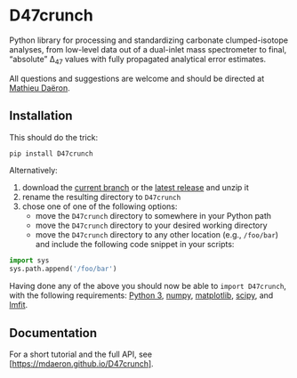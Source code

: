 # D47crunch

Python library for processing and standardizing carbonate clumped-isotope analyses, from low-level data out of a dual-inlet mass spectrometer to final, “absolute” Δ<sub>47</sub> values with fully propagated analytical error estimates.

All questions and suggestions are welcome and should be directed at [Mathieu Daëron](mailto:daeron@lsce.ipsl.fr?subject=[D47crunch]).

## Installation

This should do the trick:

```bash
pip install D47crunch
```

Alternatively:

1. download the [current branch] or the [latest release] and unzip it
2. rename the resulting directory to `D47crunch`
3. chose one of one of the following options:
	+ move the `D47crunch` directory to somewhere in your Python path
	+ move the `D47crunch` directory to your desired working directory
	+ move the `D47crunch` directory to any other location (e.g., `/foo/bar`) and include the following code snippet in your scripts:

```py
import sys
sys.path.append('/foo/bar')
```
Having done any of the above you should now be able to `import D47crunch`, with the following requirements: [Python 3], [numpy], [matplotlib], [scipy], and [lmfit].

[Python 3]: https://www.python.org
[numpy]: https://numpy.org
[lmfit]: https://lmfit.github.io
[matplotlib]: https://matplotlib.org
[scipy]: https://www.scipy.org
[current branch]: https://github.com/mdaeron/D47crunch/archive/master.zip
[latest release]: https://github.com/mdaeron/D47crunch/archive/v0.3.2.zip

## Documentation

For a short tutorial and the full API, see [https://mdaeron.github.io/D47crunch].

[https://mdaeron.github.io/D47crunch]: https://mdaeron.github.io/D47crunch

